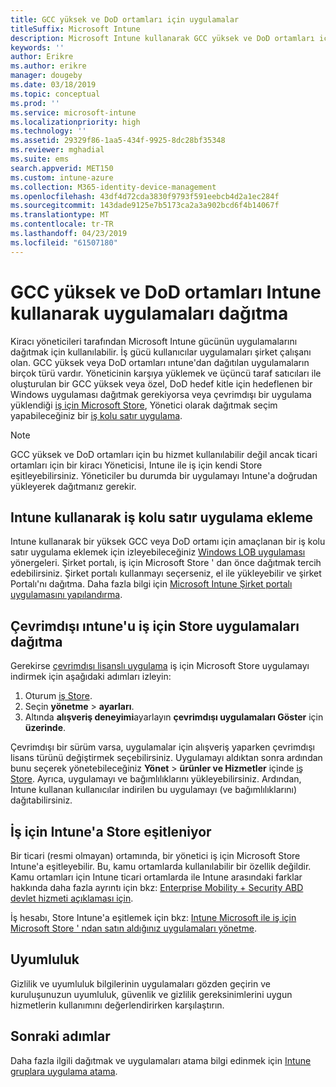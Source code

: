 ```yaml
---
title: GCC yüksek ve DoD ortamları için uygulamalar
titleSuffix: Microsoft Intune
description: Microsoft Intune kullanarak GCC yüksek ve DoD ortamları içeren uygulamalar hakkında bilgi edinin.
keywords: ''
author: Erikre
ms.author: erikre
manager: dougeby
ms.date: 03/18/2019
ms.topic: conceptual
ms.prod: ''
ms.service: microsoft-intune
ms.localizationpriority: high
ms.technology: ''
ms.assetid: 29329f86-1aa5-434f-9925-8dc28bf35348
ms.reviewer: mghadial
ms.suite: ems
search.appverid: MET150
ms.custom: intune-azure
ms.collection: M365-identity-device-management
ms.openlocfilehash: 43df4d72cda3830f9793f591eebcb4d2a1ec284f
ms.sourcegitcommit: 143dade9125e7b5173ca2a3a902bcd6f4b14067f
ms.translationtype: MT
ms.contentlocale: tr-TR
ms.lasthandoff: 04/23/2019
ms.locfileid: "61507180"
---
```

# <a name="deploying-apps-using-intune-on-the-gcc-high-and-dod-environments"></a>GCC yüksek ve DoD ortamları Intune kullanarak uygulamaları dağıtma 

Kiracı yöneticileri tarafından Microsoft Intune gücünün uygulamalarını dağıtmak için kullanılabilir. İş gücü kullanıcılar uygulamaları şirket çalışanı olan. GCC yüksek veya DoD ortamları ıntune'dan dağıtılan uygulamaların birçok türü vardır. Yöneticinin karşıya yüklemek ve üçüncü taraf satıcıları ile oluşturulan bir GCC yüksek veya özel, DoD hedef kitle için hedeflenen bir Windows uygulaması dağıtmak gerekiyorsa veya çevrimdışı bir uygulama yüklendiği [iş için Microsoft Store](https://businessstore.microsoft.com/store), Yönetici olarak dağıtmak seçim yapabileceğiniz bir [iş kolu satır uygulama](apps-add.md#app-types-in-microsoft-intune).  

> [!NOTE]
> GCC yüksek ve DoD ortamları için bu hizmet kullanılabilir değil ancak ticari ortamları için bir kiracı Yöneticisi, Intune ile iş için kendi Store eşitleyebilirsiniz. Yöneticiler bu durumda bir uygulamayı Intune'a doğrudan yükleyerek dağıtmanız gerekir.  

## <a name="add-line-of-business-apps-using-intune"></a>Intune kullanarak iş kolu satır uygulama ekleme 

Intune kullanarak bir yüksek GCC veya DoD ortamı için amaçlanan bir iş kolu satır uygulama eklemek için izleyebileceğiniz [Windows LOB uygulaması](lob-apps-windows.md) yönergeleri. Şirket portalı, iş için Microsoft Store ' dan önce dağıtmak tercih edebilirsiniz. Şirket portalı kullanmayı seçerseniz, el ile yükleyebilir ve şirket Portalı'nı dağıtma. Daha fazla bilgi için [Microsoft Intune Şirket portalı uygulamasını yapılandırma](company-portal-app.md). 

## <a name="distribute-offline-apps-from-the-store-for-business-using-intune"></a>Çevrimdışı ıntune'u iş için Store uygulamaları dağıtma  

Gerekirse [çevrimdışı lisanslı uygulama](https://docs.microsoft.com/microsoft-store/distribute-offline-apps#download-an-offline-licensed-app) iş için Microsoft Store uygulamayı indirmek için aşağıdaki adımları izleyin: 

1. Oturum [iş Store](https://businessstore.microsoft.com/).
2. Seçin **yönetme** > **ayarları**.
3. Altında **alışveriş deneyimi**ayarlayın **çevrimdışı uygulamaları Göster** için **üzerinde**.

Çevrimdışı bir sürüm varsa, uygulamalar için alışveriş yaparken çevrimdışı lisans türünü değiştirmek seçebilirsiniz. Uygulamayı aldıktan sonra ardından bunu seçerek yönetebileceğiniz **Yönet** > **ürünler ve Hizmetler** içinde [iş Store](https://businessstore.microsoft.com/). Ayrıca, uygulamayı ve bağımlılıklarını yükleyebilirsiniz. Ardından, Intune kullanan kullanıcılar indirilen bu uygulamayı (ve bağımlılıklarını) dağıtabilirsiniz.  

## <a name="syncing-intune-to-the-store-for-business"></a>İş için Intune'a Store eşitleniyor 

Bir ticari (resmi olmayan) ortamında, bir yönetici iş için Microsoft Store Intune'a eşitleyebilir. Bu, kamu ortamlarda kullanılabilir bir özellik değildir. Kamu ortamları için Intune ticari ortamlarda ile Intune arasındaki farklar hakkında daha fazla ayrıntı için bkz: [Enterprise Mobility + Security ABD devlet hizmeti açıklaması için](https://docs.microsoft.com/enterprise-mobility-security/solutions/ems-govt-service-description).  

İş hesabı, Store Intune'a eşitlemek için bkz: [Intune Microsoft ile iş için Microsoft Store ' ndan satın aldığınız uygulamaları yönetme](windows-store-for-business.md).  

## <a name="compliance"></a>Uyumluluk 

Gizlilik ve uyumluluk bilgilerinin uygulamaları gözden geçirin ve kuruluşunuzun uyumluluk, güvenlik ve gizlilik gereksinimlerini uygun hizmetlerin kullanımını değerlendirirken karşılaştırın.   

## <a name="next-steps"></a>Sonraki adımlar

Daha fazla ilgili dağıtmak ve uygulamaları atama bilgi edinmek için [Intune gruplara uygulama atama](apps-deploy.md).

 
